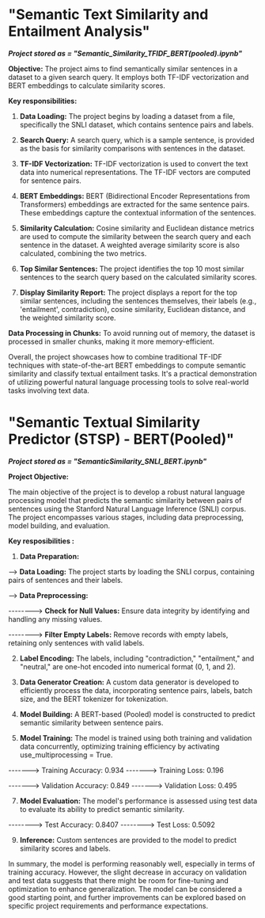 # "Semantic Text Similarity and Entailment Analysis"
***Project stored as = "Semantic_Similarity_TFIDF_BERT(pooled).ipynb"***

**Objective:** The project aims to find semantically similar sentences in a dataset to a given search query. It employs both TF-IDF vectorization and BERT embeddings to calculate similarity scores.

**Key responsibilities:**

1. **Data Loading:** The project begins by loading a dataset from a file, specifically the SNLI dataset, which contains sentence pairs and labels.

2. **Search Query:** A search query, which is a sample sentence, is provided as the basis for similarity comparisons with sentences in the dataset.

3. **TF-IDF Vectorization:** TF-IDF vectorization is used to convert the text data into numerical representations. The TF-IDF vectors are computed for sentence pairs.

4. **BERT Embeddings:** BERT (Bidirectional Encoder Representations from Transformers) embeddings are extracted for the same sentence pairs. These embeddings capture the contextual information of the sentences.

5. **Similarity Calculation:** Cosine similarity and Euclidean distance metrics are used to compute the similarity between the search query and each sentence in the dataset. A weighted average similarity score is also calculated, combining the two metrics.

6. **Top Similar Sentences:** The project identifies the top 10 most similar sentences to the search query based on the calculated similarity scores.

7. **Display Similarity Report:** The project displays a report for the top similar sentences, including the sentences themselves, their labels (e.g., 'entailment', contradiction), cosine similarity, Euclidean distance, and the weighted similarity score.

**Data Processing in Chunks:** To avoid running out of memory, the dataset is processed in smaller chunks, making it more memory-efficient.

Overall, the project showcases how to combine traditional TF-IDF techniques with state-of-the-art BERT embeddings to compute semantic similarity and classify textual entailment tasks. It's a practical demonstration of utilizing powerful natural language processing tools to solve real-world tasks involving text data.

# "Semantic Textual Similarity Predictor (STSP) - BERT(Pooled)"
***Project stored as = "SemanticSimilarity_SNLI_BERT.ipynb"***

**Project Objective:**

The main objective of the project is to develop a robust natural language processing model that predicts the semantic similarity between pairs of sentences using the Stanford Natural Language Inference (SNLI) corpus. The project encompasses various stages, including data preprocessing, model building, and evaluation.

**Key resposibilities :**

1. **Data Preparation:**

--> **Data Loading:** The project starts by loading the SNLI corpus, containing pairs of sentences and their labels.

--> **Data Preprocessing:**

--------> **Check for Null Values:** Ensure data integrity by identifying and handling any missing values.

--------> **Filter Empty Labels:** Remove records with empty labels, retaining only sentences with valid labels.

2. **Label Encoding:**
The labels, including "contradiction," "entailment," and "neutral," are one-hot encoded into numerical format (0, 1, and 2).

3. **Data Generator Creation:**
A custom data generator is developed to efficiently process the data, incorporating sentence pairs, labels, batch size, and the BERT tokenizer for tokenization.

4. **Model Building:**
A BERT-based (Pooled) model is constructed to predict semantic similarity between sentence pairs.

5. **Model Training:**
The model is trained using both training and validation data concurrently, optimizing training efficiency by activating use_multiprocessing = True.

-------> Training Accuracy: 0.934
-------> Training Loss: 0.196
   
-------> Validation Accuracy: 0.849
-------> Validation Loss: 0.495

7. **Model Evaluation:**
The model's performance is assessed using test data to evaluate its ability to predict semantic similarity.

--------> Test Accuracy: 0.8407
--------> Test Loss: 0.5092

9. **Inference:**
Custom sentences are provided to the model to predict similarity scores and labels.

In summary, the model is performing reasonably well, especially in terms of training accuracy. However, the slight decrease in accuracy on validation and test data suggests that there might be room for fine-tuning and optimization to enhance generalization. The model can be considered a good starting point, and further improvements can be explored based on specific project requirements and performance expectations.

